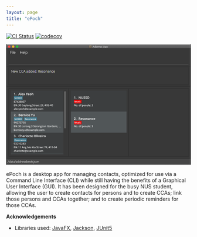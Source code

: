 ```yaml
---
layout: page
title: "ePoch"
---
```

[![CI Status](https://github.com/AY2122S1-CS2103-T14-1/tp/actions/workflows/gradle.yml/badge.svg)](https://github.com/AY2122S1-CS2103-T14-2/tp/actions/workflows/gradle.yml)
[![codecov](https://codecov.io/gh/AY2122S1-CS2103-T14-2/tp/branch/master/graph/badge.svg?token=3AEQ1UY661)](https://codecov.io/gh/AY2122S1-CS2103-T14-2/tp)

![Ui](images/Ui.png)

ePoch is a desktop app for managing contacts, optimized for use via a Command Line Interface (CLI) while still having the benefits of a Graphical User Interface (GUI). It has been designed for the busy NUS student, allowing the user to create contacts for persons and to create CCAs; link those persons and CCAs together; and to create periodic reminders for those CCAs.

**Acknowledgements**

* Libraries used: [JavaFX](https://openjfx.io/), [Jackson](https://github.com/FasterXML/jackson), [JUnit5](https://github.com/junit-team/junit5)